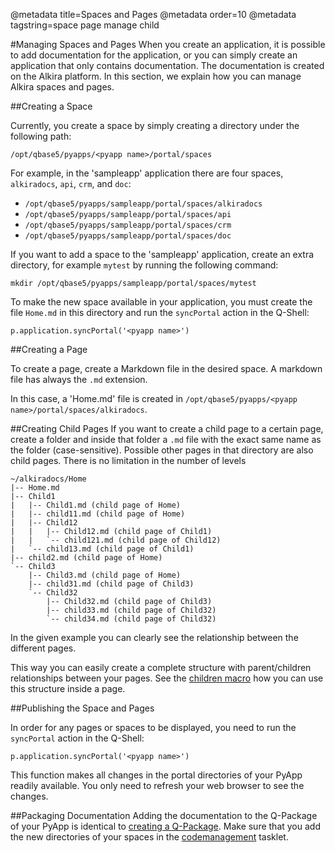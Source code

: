 @metadata title=Spaces and Pages
@metadata order=10
@metadata tagstring=space page manage child

[qpcreate]: #/Q-Packages/QPCreate
[codetasklet]: #/Q-Packages/CodeManagement
[child]: #/alkiradocs/Macros/MacroChildren


#Managing Spaces and Pages
When you create an application, it is possible to add documentation for the application, or you can simply create an application that only contains documentation.
The documentation is created on the Alkira platform.
In this section, we explain how you can manage Alkira spaces and pages.


##Creating a Space

Currently, you create a space by simply creating a directory under the following path:

    /opt/qbase5/pyapps/<pyapp name>/portal/spaces
    
For example, in the 'sampleapp' application there are four spaces, `alkiradocs`, `api`, `crm`, and `doc`:

* `/opt/qbase5/pyapps/sampleapp/portal/spaces/alkiradocs`
* `/opt/qbase5/pyapps/sampleapp/portal/spaces/api`
* `/opt/qbase5/pyapps/sampleapp/portal/spaces/crm`
* `/opt/qbase5/pyapps/sampleapp/portal/spaces/doc`
    

If you want to add a space to the 'sampleapp' application, create an extra directory, for example `mytest` by running the following command:

    mkdir /opt/qbase5/pyapps/sampleapp/portal/spaces/mytest

To make the new space available in your application, you must create the file `Home.md` in this directory and run the `syncPortal` action in the Q-Shell:

    p.application.syncPortal('<pyapp name>')
 

##Creating a Page

To create a page, create a Markdown file in the desired space. A markdown file has always the `.md` extension.

In this case, a 'Home.md' file is created in `/opt/qbase5/pyapps/<pyapp name>/portal/spaces/alkiradocs`. 


##Creating Child Pages
If you want to create a child page to a certain page, create a folder and inside that folder a `.md` file with the exact same name as the folder (case-sensitive). Possible other pages in that directory are also child pages.
There is no limitation in the number of levels


    ~/alkiradocs/Home
    |-- Home.md
    |-- Child1
    |   |-- Child1.md (child page of Home)
    |   |-- child11.md (child page of Home)
    |   |-- Child12
    |   |   |-- Child12.md (child page of Child1)
    |   |   `-- child121.md (child page of Child12)
    |   `-- child13.md (child page of Child1)
    |-- child2.md (child page of Home)
    `-- Child3
        |-- Child3.md (child page of Home)
        |-- child31.md (child page of Child3)
        `-- Child32
            |-- Child32.md (child page of Child3)
            |-- child33.md (child page of Child32)
            `-- child34.md (child page of Child32)
        
In the given example you can clearly see the relationship between the different pages.

This way you can easily create a complete structure with parent/children relationships between your pages. See the [children macro][child] how you can use this structure inside a page.


##Publishing the Space and Pages

In order for any pages or spaces to be displayed, you need to run the `syncPortal` action in the Q-Shell:

    p.application.syncPortal('<pyapp name>')

This function makes all changes in the portal directories of your PyApp readily available. You only need to refresh your web browser to see the changes.


##Packaging Documentation
Adding the documentation to the Q-Package of your PyApp is identical to [creating a Q-Package][qpcreate]. Make sure that you add the new directories of your spaces in the [codemanagement][codetasklet] tasklet.